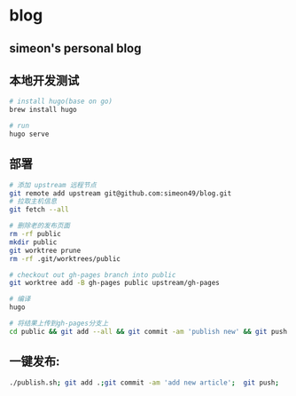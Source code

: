 # blog

## simeon's personal blog

## 本地开发测试
```bash
# install hugo(base on go)
brew install hugo

# run
hugo serve
```

## 部署
```bash
# 添加 upstream 远程节点
git remote add upstream git@github.com:simeon49/blog.git
# 拉取主机信息
git fetch --all

# 删除老的发布页面
rm -rf public
mkdir public
git worktree prune
rm -rf .git/worktrees/public

# checkout out gh-pages branch into public
git worktree add -B gh-pages public upstream/gh-pages

# 编译
hugo

# 将结果上传到gh-pages分支上
cd public && git add --all && git commit -am 'publish new' && git push && cd ..
```

## 一键发布:
```bash
./publish.sh; git add .;git commit -am 'add new article';  git push;
```
